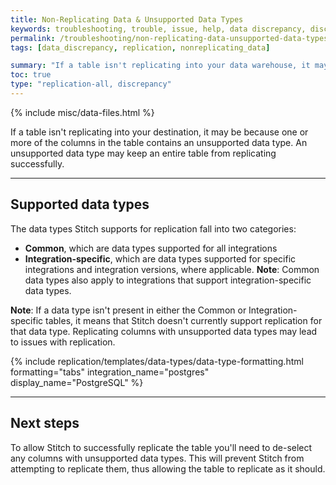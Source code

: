 ```yaml
---
title: Non-Replicating Data & Unsupported Data Types
keywords: troubleshooting, trouble, issue, help, data discrepancy, discrepancies, not replicating, no replication
permalink: /troubleshooting/non-replicating-data-unsupported-data-types
tags: [data_discrepancy, replication, nonreplicating_data]

summary: "If a table isn't replicating into your data warehouse, it may be because one or more of the columns in the table contains an unsupported data type."
toc: true
type: "replication-all, discrepancy"
---
```


{% include misc/data-files.html %}

If a table isn't replicating into your destination, it may be because one or more of the columns in the table contains an unsupported data type. An unsupported data type may keep an entire table from replicating successfully.

---

## Supported data types

The data types Stitch supports for replication fall into two categories:

- **Common**, which are data types supported for all integrations
- **Integration-specific**, which are data types supported for specific integrations and integration versions, where applicable. **Note**: Common data types also apply to integrations that support integration-specific data types.

**Note**: If a data type isn't present in either the Common or Integration-specific tables, it means that Stitch doesn't currently support replication for that data type. Replicating columns with unsupported data types may lead to issues with replication.

{% include replication/templates/data-types/data-type-formatting.html formatting="tabs" integration_name="postgres" display_name="PostgreSQL" %}

---

## Next steps

To allow Stitch to successfully replicate the table you'll need to de-select any columns with unsupported data types. This will prevent Stitch from attempting to replicate them, thus allowing the table to replicate as it should.
